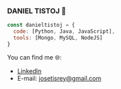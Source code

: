 
### DANIEL TISTOJ 👋
```js
const danieltistoj = {
  code: [Python, Java, JavaScript],
  tools: [Mongo, MySQL, NodeJS]
}
```
You can find me 🌐:
- [LinkedIn](https://www.linkedin.com/in/daniel-tistoj-315661223/)
- E-mail: josetisrey@gmail.com


<!--
**danieltistoj/danieltistoj** is a ✨ _special_ ✨ repository because its `README.md` (this file) appears on your GitHub profile.

Here are some ideas to get you started:

- 🔭 I’m currently working on ...
- 🌱 I’m currently learning ...
- 👯 I’m looking to collaborate on ...
- 🤔 I’m looking for help with ...
- 💬 Ask me about ...
- 📫 How to reach me: ...
- 😄 Pronouns: ...
- ⚡ Fun fact: ...
-->

